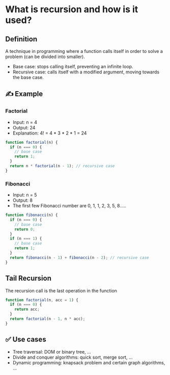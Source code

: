 # What is recursion and how is it used?

## Definition

A technique in programming where a function calls itself in order to solve a problem (can be divided into smaller).

- Base case: stops calling itself, preventing an infinite loop.
- Recursive case: calls itself with a modified argument, moving towards the base case.

## ✍ Example

### Factorial

- Input: n = 4
- Output: 24
- Explanation: 4! = 4 \* 3 \* 2 \* 1 = 24

```javascript
function factorial(n) {
  if (n === 0) {
    // base case
    return 1;
  }
  return n * factorial(n - 1); // recursive case
}
```

### Fibonacci

- Input: n = 5
- Output: 8
- The first few Fibonacci number are 0, 1, 1, 2, 3, 5, 8.....

```javascript
function fibonacci(n) {
  if (n === 0) {
    // base case
    return 0;
  }
  if (n === 1) {
    // base case
    return 1;
  }
  return fibonacci(n - 1) + fibonacci(n - 2); // recursive case
}
```

## Tail Recursion

The recursion call is the last operation in the function

```javascript
function factorial(n, acc = 1) {
  if (n === 0) {
    return acc;
  }
  return factorial(n - 1, n * acc);
}
```

## ✅ Use cases

- Tree traversal: DOM or binary tree, ...
- Divide and conquer algorithms: quick sort, merge sort, ...
- Dynamic programming: knapsack problem and certain graph algorithms, ...
